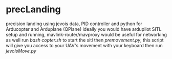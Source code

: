 # precLanding
precision landing using jevois data, PID controller and python for Arducopter and Arduplane (QPlane)
ideally you would have ardupilot SITL setup and running, mavlink-router/mavproxy would be useful for networking as well
run *bash copter.sh* to start the sitl
then *premovement.py*, this script will give you access to your UAV's movement with your keyboard
then run *jevoisMove.py*
